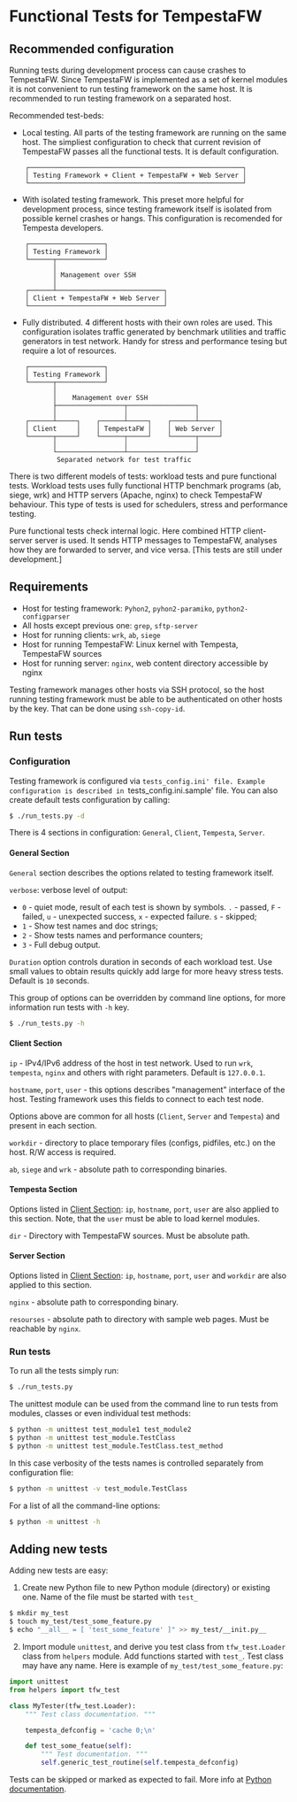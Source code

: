 # Functional Tests for TempestaFW

## Recommended configuration

Running tests during development process can cause crashes to TempestaFW.
Since TempestaFW is implemented as a set of kernel modules it is not convenient
to run testing framework on the same host. It is recommended to run testing
framework on a separated host.

Recommended test-beds:

- Local testing. All parts of the testing framework are running on the same
host. The simpliest configuration to check that current revision of TempestaFW
passes all the functional tests. It is default configuration.
```
    ┌──────────────────────────────────────────────────────┐
    │ Testing Framework + Client + TempestaFW + Web Server │
    └──────────────────────────────────────────────────────┘
```

- With isolated testing framework. This preset more helpful for development
process, since testing framework itself is isolated from possible kernel
crashes or hangs. This configuration is recomended for Tempesta developers.
```
    ┌───────────────────┐
    │ Testing Framework │
    └──────┬────────────┘
           │
           │ Management over SSH
           │
    ┌──────┴───────────────────────────┐
    │ Client + TempestaFW + Web Server │
    └──────────────────────────────────┘
```

- Fully distributed. 4 different hosts with their own roles are used. This
configuration isolates traffic generated by benchmark utilities and traffic
generators in test network. Handy for stress and performance tesing but require
a lot of resources.
```
    ┌───────────────────┐
    │ Testing Framework │
    └──────┬────────────┘
           │
           │    Management over SSH
           ├─────────────────┬─────────────────┐
           │                 │                 │
    ┌──────┴─────┐    ┌──────┴─────┐    ┌──────┴─────┐
    │ Client     │    │ TempestaFW │    │ Web Server │
    └──────┬─────┘    └──────┬─────┘    └──────┬─────┘
           │                 │                 │
           └─────────────────┴─────────────────┘
            Separated network for test traffic
```

There is two different models of tests: workload tests and pure functional
tests. Workload tests uses fully functional HTTP benchmark programs (ab, siege,
wrk) and HTTP servers (Apache, nginx) to check TempestaFW behaviour. This type
of tests is used for schedulers, stress and performance testing.

Pure functional tests check internal logic. Here combined HTTP client-server
server is used. It sends HTTP messages to TempestaFW, analyses how they are
forwarded to server, and vice versa. [This tests are still under development.]


## Requirements

- Host for testing framework: `Pyhon2`, `pyhon2-paramiko`,
`python2-configparser`
- All hosts except previous one:  `grep`, `sftp-server`
- Host for running clients: `wrk`, `ab`, `siege`
- Host for running TempestaFW: Linux kernel with Tempesta, TempestaFW sources
- Host for running server: `nginx`, web content directory accessible by nginx

Testing framework manages other hosts via SSH protocol, so the host running
testing framework must be able to be authenticated on other hosts by the key.
That can be done using `ssh-copy-id`.


## Run tests

### Configuration

Testing framework is configured via `tests_config.ini' file. Example
configuration is described in `tests_config.ini.sample' file.
You can also create default tests configuration by calling:

```sh
$ ./run_tests.py -d
```

There is 4 sections in configuration: `General`, `Client`, `Tempesta`, `Server`.

#### General Section

`General` section describes the options related to testing framework itself.

`verbose`: verbose level of output:
- `0` - quiet mode, result of each test is shown by symbols. `.` - passed, `F` -
failed, `u` - unexpected success, `x` - expected failure. `s` - skipped;
- `1` - Show test names and doc strings;
- `2` - Show tests names and performance counters;
- `3` - Full debug output.

`Duration` option controls duration in seconds of each workload test. Use small
values to obtain results quickly add large for more heavy stress tests. Default
is `10` seconds.

This group of options can be overridden by command line options, for more
information run tests with `-h` key.
```sh
$ ./run_tests.py -h
```

#### Client Section

`ip` - IPv4/IPv6 address of the host in test network. Used to run `wrk`,
`tempesta`, `nginx` and others with right parameters. Default is `127.0.0.1`.

`hostname`, `port`, `user` - this options describes "management" interface of
the host. Testing framework uses this fields to connect to each test node.

Options above are common for all hosts (`Client`, `Server` and `Tempesta`) and
present in each section.

`workdir` - directory to place temporary files (configs, pidfiles, etc.) on the
host. R/W access is required.

`ab`, `siege` and `wrk` - absolute path to corresponding binaries.

#### Tempesta Section

Options listed in [Client Section](#client-section): `ip`, `hostname`,
`port`, `user` are also applied to this section. Note, that the `user` must be
able to load kernel modules.

`dir` - Directory with TempestaFW sources. Must be absolute path.

#### Server Section

Options listed in [Client Section](#client-section): `ip`, `hostname`,
`port`, `user` and `workdir` are also applied to this section.

`nginx` - absolute path to corresponding binary.

`resourses` - absolute path to directory with sample web pages. Must be
reachable by `nginx`.


### Run tests

To run all the tests simply run:
```sh
$ ./run_tests.py
```

The unittest module can be used from the command line to run tests from modules,
classes or even individual test methods:
```sh
$ python -m unittest test_module1 test_module2
$ python -m unittest test_module.TestClass
$ python -m unittest test_module.TestClass.test_method
```
In this case verbosity of the tests names is controlled separately from
configuration flie:
```sh
$ python -m unittest -v test_module.TestClass
```
For a list of all the command-line options:
```sh
$ python -m unittest -h
```


## Adding new tests

Adding new tests are easy:
1. Create new Python file to new Python module (directory) or existing one.
Name of the file must be started with `test_`
```sh
$ mkdir my_test
$ touch my_test/test_some_feature.py
$ echo "__all__ = [ 'test_some_feature' ]" >> my_test/__init.py__
```
2. Import module `unittest`, and derive you test class from `tfw_test.Loader`
class from `helpers` module. Add functions started with `test_`. Test class may
have any name. Here is example of `my_test/test_some_feature.py`:
```python
import unittest
from helpers import tfw_test

class MyTester(tfw_test.Loader):
    """ Test class documentation. """

    tempesta_defconfig = 'cache 0;\n'

    def test_some_featue(self):
        """ Test documentation. """
        self.generic_test_routine(self.tempesta_defconfig)
```

Tests can be skipped or marked as expected to fail.
More info at [Python documentation](https://docs.python.org/3/library/unittest.html).

